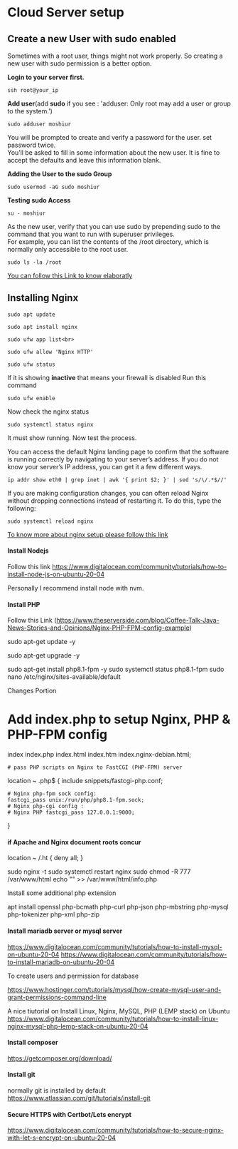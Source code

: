 # Cloud Server setup
## Create a new User with sudo enabled<br>
Sometimes with a root user, things might not work properly. So creating a new user with sudo permission is a better option.

**Login to your server first.**
```
ssh root@your_ip
```
**Add user**(add **sudo** if you see : 'adduser: Only root may add a user or group to the system.')
```
sudo adduser moshiur
```
You will be prompted to create and verify a password for the user. set password twice.<br>
You’ll be asked to fill in some information about the new user. It is fine to accept the defaults and leave this information blank.

**Adding the User to the sudo Group**

```
sudo usermod -aG sudo moshiur
```

**Testing sudo Access**

```
su - moshiur
```

As the new user, verify that you can use sudo by prepending sudo to the command that you want to run with superuser privileges.<br>
For example, you can list the contents of the /root directory, which is normally only accessible to the root user.
```
sudo ls -la /root
```

[You can follow this Link to know elaboratly](https://www.digitalocean.com/community/tutorials/how-to-create-a-new-sudo-enabled-user-on-ubuntu-22-04-quickstart)

## Installing Nginx

```
sudo apt update
```
```
sudo apt install nginx
```
```
sudo ufw app list<br>
```
```
sudo ufw allow 'Nginx HTTP'
```
```
sudo ufw status
```


If it is showing **inactive** that means your firewall is disabled 
Run this command 
```
sudo ufw enable
```

Now check the nginx status
```
sudo systemctl status nginx
```

It must show running. Now test the process.

You can access the default Nginx landing page to confirm that the software is running correctly by 
navigating to your server’s address. If you do not know your server’s IP address,
you can get it a few different ways.

``` 
ip addr show eth0 | grep inet | awk '{ print $2; }' | sed 's/\/.*$//' 
```

If you are making configuration changes, you can often reload Nginx without dropping
connections instead of restarting it. To do this, type the following:
```
sudo systemctl reload nginx
```

[To know more about nginx setup please follow this link](https://www.digitalocean.com/community/tutorials/how-to-install-nginx-on-ubuntu-18-04)


#### Install Nodejs

Follow this link
https://www.digitalocean.com/community/tutorials/how-to-install-node-js-on-ubuntu-20-04

Personally I recommend install node with nvm.

#### Install PHP
Follow this Link
(https://www.theserverside.com/blog/Coffee-Talk-Java-News-Stories-and-Opinions/Nginx-PHP-FPM-config-example)

sudo apt-get update -y

sudo apt-get upgrade -y

sudo apt-get install php8.1-fpm -y
sudo systemctl status php8.1-fpm
sudo nano /etc/nginx/sites-available/default

Changes Portion 
# Add index.php to setup Nginx, PHP & PHP-FPM config
  index index.php index.html index.htm index.nginx-debian.html;
  
    # pass PHP scripts on Nginx to FastCGI (PHP-FPM) server
  location ~ \.php$ {
    include snippets/fastcgi-php.conf;

    # Nginx php-fpm sock config:
    fastcgi_pass unix:/run/php/php8.1-fpm.sock;
    # Nginx php-cgi config :
    # Nginx PHP fastcgi_pass 127.0.0.1:9000;
  }
  
  #### if Apache and Nginx document roots concur
  location ~ /\.ht {
    deny all;
  }

sudo nginx -t
sudo systemctl restart nginx
sudo chmod -R 777 /var/www/html
echo "<?php phpinfo(); ?>" >> /var/www/html/info.php

Install some additional php extension

apt install openssl php-bcmath php-curl php-json php-mbstring php-mysql php-tokenizer php-xml php-zip

#### Install mariadb server or mysql server

https://www.digitalocean.com/community/tutorials/how-to-install-mysql-on-ubuntu-20-04
https://www.digitalocean.com/community/tutorials/how-to-install-mariadb-on-ubuntu-20-04

To create users and permission for database 

https://www.hostinger.com/tutorials/mysql/how-create-mysql-user-and-grant-permissions-command-line

A nice tiutorial on Install Linux, Nginx, MySQL, PHP (LEMP stack) on Ubuntu
https://www.digitalocean.com/community/tutorials/how-to-install-linux-nginx-mysql-php-lemp-stack-on-ubuntu-20-04

#### Install composer 
https://getcomposer.org/download/

#### Install git
normally git is installed by default
https://www.atlassian.com/git/tutorials/install-git


#### Secure HTTPS with Certbot/Lets encrypt
https://www.digitalocean.com/community/tutorials/how-to-secure-nginx-with-let-s-encrypt-on-ubuntu-20-04

